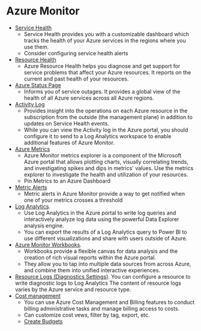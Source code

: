 # Azure Monitor

- [Service Health](https://docs.microsoft.com/en-us/azure/service-health/service-health-overview#get-links-and-downloadable-explanations)
  - Service Health provides you with a customizable dashboard which tracks the health of your Azure services in the regions where you use them.
  - Consider configuring service health alerts
- [Resource Health](https://docs.microsoft.com/en-us/azure/service-health/resource-health-overview)
  - Azure Resource Health helps you diagnose and get support for service problems that affect your Azure resources. It reports on the current and past health of your resources.
- [Azure Status Page](https://status.azure.com/status/)
  - Informs you of service outages. It provides a global view of the health of all Azure services across all Azure regions.
- [Activity Log](https://docs.microsoft.com/en-us/azure/azure-monitor/platform/activity-log-collect#activity-logs-analytics-monitoring-solution)
  - Provides insight into the operations on each Azure resource in the subscription from the outside (the management plane) in addition to updates on Service Health events.
  - While you can view the Activity log in the Azure portal, you should configure it to send to a Log Analytics workspace to enable additional features of Azure Monitor. 
- [Azure Metrics](https://docs.microsoft.com/en-us/azure/azure-monitor/platform/metrics-getting-started)
  - Azure Monitor metrics explorer is a component of the Microsoft Azure portal that allows plotting charts, visually correlating trends, and investigating spikes and dips in metrics' values. Use the metrics explorer to investigate the health and utilization of your resources.
  - Pin Metrics to an Azure Dashboard
- [Metric Alerts](https://docs.microsoft.com/en-us/azure/azure-monitor/platform/alerts-metric)
  - Metric alerts in Azure Monitor provide a way to get notified when one of your metrics crosses a threshold
- [Log Analytics](https://docs.microsoft.com/en-us/azure/azure-monitor/log-query/log-query-overview).
  - Use Log Analytics in the Azure portal to write log queries and interactively analyze log data using the powerful Data Explorer analysis engine.
  - You can export the results of a Log Analytics query to Power BI to use different visualizations and share with users outside of Azure.
- [Azure Monitor Workbooks](https://docs.microsoft.com/en-us/azure/azure-monitor/platform/workbooks-overview).
  - Workbooks provide a flexible canvas for data analysis and the creation of rich visual reports within the Azure portal.
  - They allow you to tap into multiple data sources from across Azure, and combine them into unified interactive experiences.
- [Resource Logs (Diagnostics Settings)](https://docs.microsoft.com/en-us/azure/azure-monitor/platform/diagnostic-settings#create-diagnostic-settings-in-azure-portal). You can configure a resource to write diagnostic logs to Log Analytics The content of resource logs varies by the Azure service and resource type.
- [Cost management](https://docs.microsoft.com/en-us/azure/cost-management-billing/costs/quick-acm-cost-analysis)
  - You can use Azure Cost Management and Billing features to conduct billing administrative tasks and manage billing access to costs.
  - Can customize cost vews, filter by tag, export, etc.
  - [Create Budgets](https://docs.microsoft.com/en-us/azure/cost-management-billing/costs/tutorial-acm-create-budgets)



